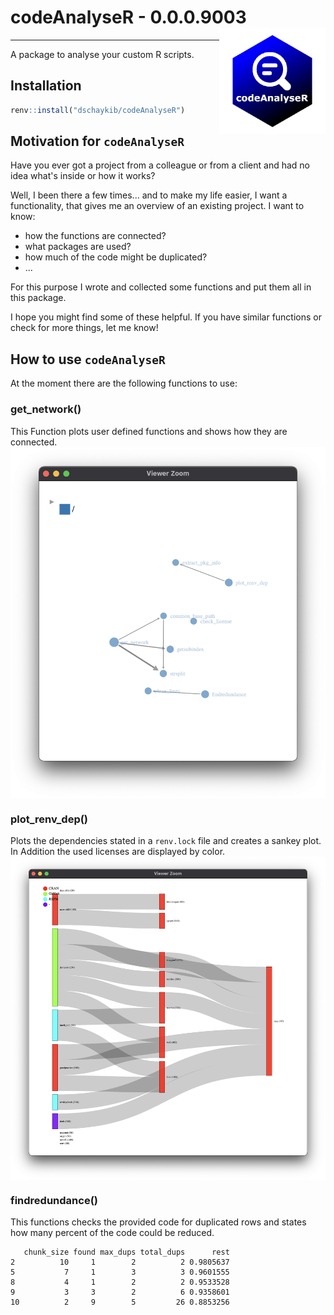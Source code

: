 # codeAnalyseR - 0.0.0.9003 <img src="misc/logo.png" width=170 align="right" />


----

A package to analyse your custom R scripts.

## Installation

``` R
renv::install("dschaykib/codeAnalyseR")

```


## Motivation for `codeAnalyseR`

Have you ever got a project from a colleague or from a client and had no idea what's inside or how it works?

Well, I been there a few times... and to make my life easier, I want a functionality, that gives me an overview of an existing project. I want to know:

- how the functions are connected?
- what packages are used?
- how much of the code might be duplicated?
- ...

For this purpose I wrote and collected some functions and put them all in this package.

I hope you might find some of these helpful. If you have similar functions or check for more things, let me know!


## How to use `codeAnalyseR`

At the moment there are the following functions to use:

### get_network()
  This Function plots user defined functions and shows how they are connected.
  <img src="misc/example-get_network.png" align="center" />
  
### plot_renv_dep()
  Plots the dependencies stated in a `renv.lock` file and creates a sankey plot. In Addition the used licenses are displayed by color.
  <img src="misc/example-plot_renv_dep.png" align="center" />
  
### findredundance()
  This functions checks the provided code for duplicated rows and states how many percent of the code could be reduced.
  
  ```
     chunk_size found max_dups total_dups      rest
  2          10     1        2          2 0.9805637
  5           7     1        3          3 0.9601555
  8           4     1        2          2 0.9533528
  9           3     3        2          6 0.9358601
  10          2     9        5         26 0.8853256
  ```


